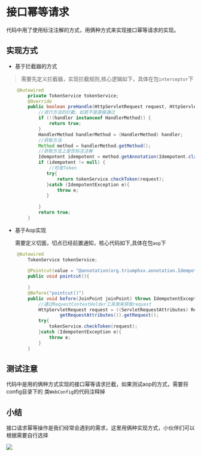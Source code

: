 # 接口幂等请求
代码中用了使用标注注解的方式，用俩种方式来实现接口幂等请求的实现。

## 实现方式

- 基于拦截器的方式

> 需要先定义拦截器，实现拦截规则,核心逻辑如下，具体在包`interceptor`下

```java
    @Autowired
        private TokenService tokenService;
        @Override
        public boolean preHandle(HttpServletRequest request, HttpServletResponse response, Object handler) throws Exception {
            //进行方法的拦截，如若不是直接通过
            if (!(handler instanceof HandlerMethod)) {
                return true;
            }
            HandlerMethod handlerMethod = (HandlerMethod) handler;
            //获取方法
            Method method = handlerMethod.getMethod();
            //获取方法上是否标注注解
            Idempotent idempotent = method.getAnnotation(Idempotent.class);
            if (idempotent != null) {
                //检查Token
               try{
                   return tokenService.checkToken(request);
               }catch (IdempotentException e){
                   throw e;
               }
    
            }
            return true;
        }
```

- 基于Aop实现

  需要定义切面，切点已经前置通知，核心代码如下,具体在包`aop`下
  
```java
    @Autowired
        TokenService tokenService;
    
        @Pointcut(value = "@annotation(org.triumphxx.annotation.Idempotent)")
        public void pointcut(){
    
        }
        @Before("pointcut()")
        public void before(JoinPoint joinPoint) throws IdempotentException {
            //通过RequestContextHolder工具类来获取request
            HttpServletRequest request = ((ServletRequestAttributes) RequestContextHolder.
                    getRequestAttributes()).getRequest();
            try{
                tokenService.checkToken(request);
            }catch (IdempotentException e){
                throw e;
            }
        }
```

## 测试注意
  
  代码中是用的俩种方式实现的接口幂等请求拦截，如果测试aop的方式，需要将config目录下的
  类`WebConfig`的代码注释掉
  
## 小结
   接口请求幂等操作是我们经常会遇到的需求，这里用俩种实现方式，小伙伴们可以根据需要自行选择
   
   ![](http://cdn.triumphxx.com.cn/img/%E6%89%AB%E7%A0%81_%E6%90%9C%E7%B4%A2%E8%81%94%E5%90%88%E4%BC%A0%E6%92%AD%E6%A0%B7%E5%BC%8F-%E6%A0%87%E5%87%86%E8%89%B2%E7%89%88.png)